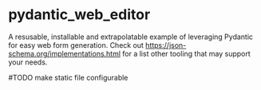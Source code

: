 # pydantic_web_editor
A resusable, installable and extrapolatable example of leveraging Pydantic for easy web form generation. Check out https://json-schema.org/implementations.html
for a list other tooling that may support your needs.


#TODO make static file configurable
